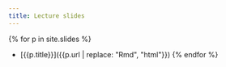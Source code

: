 ```yaml
---
title: Lecture slides
---
```




<!-- - [{{p.title}}]({{p.url | replace: "Rmd", "pdf"}}) -->

{% for p in site.slides %}

- [{{p.title}}]({{p.url | replace: "Rmd", "html"}})
  {% endfor %}




